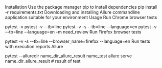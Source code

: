 Installation
Use the package manager pip to install dependencies
pip install -r requirements.txt 
Downloading and installing Allure commandline application suitable for your environment
Usage
Run Chrome browser tests

pytest -v
pytest -v --tb=line
pytest -v -s --tb=line --language=en
pytest -v --tb=line --language=en -m need_review
Run Firefox browser tests

pytest -v -s --tb=line --browser_name=firefox --language=en
Run tests with execution reports Allure

pytest --alluredir name_dir_allure_result name_test
allure serve name_dir_allure_result # result of test  
